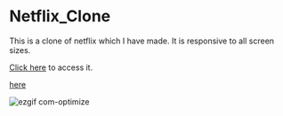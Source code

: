 # Netflix_Clone

This is a clone of netflix  which I have made. It is responsive to all screen sizes.

[Click here]([url](https://wespynetflix.vercel.app/)) to access it.



[here](https://wespynetflix.vercel.app/)


![ezgif com-optimize](https://github.com/Wespy07/Netflix_Clone/assets/143990246/8987321e-b1cc-4d5c-b3d0-25ef562b1594)
